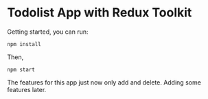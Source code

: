 # Todolist App with Redux Toolkit

Getting started, you can run:

`npm install`

Then,

`npm start`

The features for this app just now only add and delete. Adding some features later.